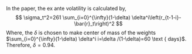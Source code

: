 In the paper, the ex ante volatility is calculated by,
$$
\sigma_t^2=261 \sum_{i=0}^{\infty}(1-\delta) \delta^i\left(r_{t-1-i}-\bar{r}_t\right)^2
$$
Where, the $\delta$ is chosen to make center of mass of the weights $\sum_{i=0}^{\infty}(1-\delta) \delta^i i=\delta /(1-\delta)=60 \text { days}$. Therefore, $\delta=0.94$.